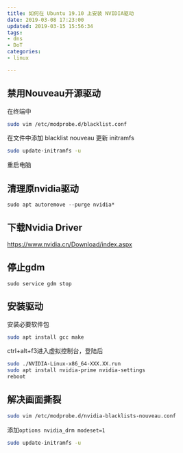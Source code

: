 ```yaml
---
title: 如何在 Ubuntu 19.10 上安装 NVIDIA驱动
date: 2019-03-08 17:23:00
updated: 2019-03-15 15:56:34
tags: 
- dns
- DoT
categories: 
- linux

---
```

## 禁用Nouveau开源驱动

在终端中

```bash
sudo vim /etc/modprobe.d/blacklist.conf
```

在文件中添加 blacklist nouveau 更新 initramfs

```bash
sudo update-initramfs -u
```

重启电脑


<!--more-->


## 清理原nvidia驱动

```
sudo apt autoremove --purge nvidia*
```

## 下载Nvidia Driver

<https://www.nvidia.cn/Download/index.aspx>


## 停止gdm

```
sudo service gdm stop
```

## 安装驱动

安装必要软件包

```bash
sudo apt install gcc make
```

ctrl+alt+f3进入虚拟控制台，登陆后

```bash
sudo ./NVIDIA-Linux-x86_64-XXX.XX.run
sudo apt install nvidia-prime nvidia-settings
reboot
```

## 解决画面撕裂

```bash
sudo vim /etc/modprobe.d/nvidia-blacklists-nouveau.conf
```

添加`options nvidia_drm modeset=1`

```bash
sudo update-initramfs -u
```